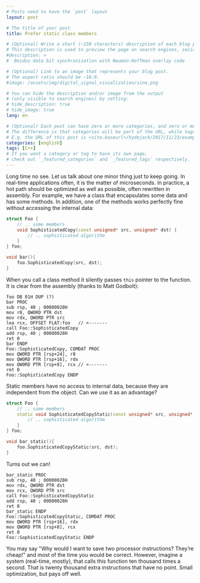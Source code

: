 ```yaml
---
# Posts need to have the `post` layout
layout: post

# The title of your post
title: Prefer static class members

# (Optional) Write a short (~150 characters) description of each blog post.
# This description is used to preview the page on search engines, social media, etc.
#description: >
#  Beidou data bit synchronization with Neuman-Hoffman overlay code

# (Optional) Link to an image that represents your blog post.
# The aspect ratio should be ~16:9.
#image: /assets/img/digital_signal_visualization/sine.png

# You can hide the description and/or image from the output
# (only visible to search engines) by setting:
# hide_description: true
# hide_image: true
lang: en

# (Optional) Each post can have zero or more categories, and zero or more tags.
# The difference is that categories will be part of the URL, while tags will not.
# E.g. the URL of this post is <site.baseurl>/hydejack/2017/11/23/example-content/
categories: [english]
tags: [C++]
# If you want a category or tag to have its own page,
# check out `_featured_categories` and `_featured_tags` respectively.
---
```


Long time no see. Let us talk about one minor thing just to keep going.
In real-time applications often, it is the matter of microseconds. In practice, a hot path should be optimized as well as possible, often rewritten in assembly. For example, we have a class that encapsulates some data and has some methods. In addition, one of the methods works perfectly fine without accessing the internal data: 

```cpp
struct Foo {
    // .. some members
    void SophisticatedCopy(const unsigned* src, unsigned* dst) {
        // .. sophisticated algorithm
    }
} foo;

void bar(){
    foo.SophisticatedCopy(src, dst);
}
```

When you call a class method it silently passes ```this``` pointer to the function. It is clear from the assembly (thanks to Matt Godbolt):

```assembly
foo DB 01H DUP (?)
bar PROC
sub rsp, 40 ; 00000028H
mov r8, QWORD PTR dst
mov rdx, QWORD PTR src
lea rcx, OFFSET FLAT:foo   // <-------
call Foo::SophisticatedCopy
add rsp, 40 ; 00000028H
ret 0
bar ENDP
Foo::SophisticatedCopy, COMDAT PROC
mov QWORD PTR [rsp+24], r8
mov QWORD PTR [rsp+16], rdx
mov QWORD PTR [rsp+8], rcx // <-------
ret 0
Foo::SophisticatedCopy ENDP
```

Static members have no access to internal data, because they are independent from the object. Can we use it as an advantage? 

```cpp
struct Foo {
    // .. some members
    static void SophisticatedCopyStatic(const unsigned* src, unsigned* dst) {
        // .. sophisticated algorithm
    }
} foo;

void bar_static(){
    foo.SophisticatedCopyStatic(src, dst);
}
```

Turns out we can!

```assembly
bar_static PROC
sub rsp, 40 ; 00000028H
mov rdx, QWORD PTR dst
mov rcx, QWORD PTR src
call Foo::SophisticatedCopyStatic
add rsp, 40 ; 00000028H
ret 0
bar_static ENDP
Foo::SophisticatedCopyStatic, COMDAT PROC
mov QWORD PTR [rsp+16], rdx
mov QWORD PTR [rsp+8], rcx
ret 0
Foo::SophisticatedCopyStatic ENDP
```

You may say "Why would I want to save two processor instructions? They’re cheap!" and most of the time you would be correct. However, imagine a system (real-time, mostly), that calls this function ten thousand times a second. That is twenty thousand extra instructions that have no point. Small optimization, but pays off well.